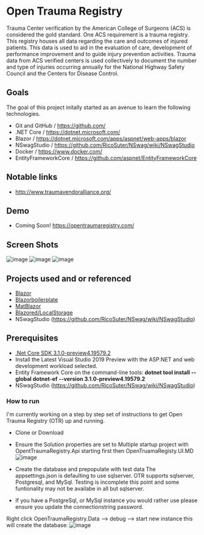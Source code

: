# Open Trauma Registry
  Trauma Center verification by the American College of Surgeons (ACS) is considered the gold standard. One ACS requirement is a trauma registry. This registry houses all data regarding the care and outcomes of injured patients. This data is used to aid in the evaluation of care, development of performance improvement and to guide injury prevention activities. Trauma data from ACS verified centers is used collectively to document the number and type of injuries occurring annually for the National Highway Safety Council and the Centers for Disease Control. 
  
## Goals
The goal of this project initally started as an avenue to learn the following technologies. 
- Git and GitHub / https://github.com/
- .NET Core / https://dotnet.microsoft.com/
- Blazor / https://dotnet.microsoft.com/apps/aspnet/web-apps/blazor
- NSwagStudio / https://github.com/RicoSuter/NSwag/wiki/NSwagStudio
- Docker / https://www.docker.com/
- EntityFrameworkCore / https://github.com/aspnet/EntityFrameworkCore
## Notable links
- http://www.traumavendoralliance.org/

## Demo 
- Coming Soon! https://opentraumaregistry.com/

## Screen Shots
![image](https://user-images.githubusercontent.com/5183421/71624887-d7a04780-2bb2-11ea-9716-6f1661ccd7b1.png)
![image](https://user-images.githubusercontent.com/5183421/71624963-39f94800-2bb3-11ea-8114-49411fd54159.png)
![image](https://user-images.githubusercontent.com/5183421/71770476-df395680-2efa-11ea-9e4a-171ebe62555d.png)

## Projects used and or referenced
- [Blazor](https://blazor.net)
- [Blazorboilerplate](https://github.com/enkodellc/blazorboilerplate)
- [MatBlazor](https://github.com/SamProf/MatBlazor)
- [Blazored/LocalStorage](https://github.com/Blazored/LocalStorage)
- NSwagStudio (https://github.com/RicoSuter/NSwag/wiki/NSwagStudio)

## Prerequisites
- [.Net Core SDK 3.1.0-preview4.19579.2](https://dotnet.microsoft.com/download/dotnet-core/3.1)
- Install the Latest Visual Studio 2019 Preview with the ASP.NET and web development workload selected.
- Entity Framework Core on the command-line tools: **dotnet tool install --global dotnet-ef --version 3.1.0-preview4.19579.2**
- NSwagStudio (https://github.com/RicoSuter/NSwag/wiki/NSwagStudio)

### How to run
 I'm currently working on a step by step set of instructions to get Open Trauma Registry (OTR) up and running.
 - Clone or Download
 - Ensure the Solution properties are set to Multiple startup project with OpentTraumaRegistry.Api starting first then OpenTruamaRegisty.UI.MD
 ![image](https://user-images.githubusercontent.com/5183421/71628673-0aecd180-2bc7-11ea-90ef-fdaec734ed12.png)

- Create the database and prepopulate with test data 
  The appsettings.json is defaulting to use sqlserver. OTR supports sqlserver, Postgresql, and MySql. Testing is incomplete this point and some funtionality may not be availabe in all but sqlserver.  
 - If you have a PostgreSql, or MySql instance you would rather use please ensure you update the connectionstring password.
  
Right click OpenTraumaRegistry.Data --> debug  --> start new instance this will create the database:
![image](https://user-images.githubusercontent.com/5183421/71628852-3a500e00-2bc8-11ea-9a94-89d3d4671fcf.png)

 
